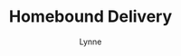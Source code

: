 ---
layout: post
title: Homebound Delivery
author: Lynne
section: patron-services
categories: [patron-services, lynne]
audience: ''
keywords: ''
goals: ''
actions: ''
---